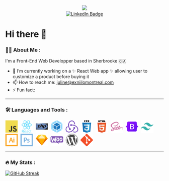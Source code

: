 <!--
**JulineExnihilo/JulineExnihilo** is a ✨ _special_ ✨ repository because its `README.md` (this file) appears on your GitHub profile.
!-->

<div id="header" align="center">
  <img src="https://media.giphy.com/media/4GaHBQh3f4jBEpbQvP/giphy.gif" width="200"/>
</div>
<div id="badges"  align="center">
  <a href="https://www.linkedin.com/in/juline-legu%C3%A9-09343b25/">
    <img src="https://img.shields.io/badge/LinkedIn-blue?style=for-the-badge&logo=linkedin&logoColor=white" alt="LinkedIn Badge"/>
  </a>
</div>


<h1>Hi there 👋 </h1>


### :woman_technologist: About Me :
I'm a Front-End Web Developper based in Sherbrooke 🇨🇦

- 🔭 I’m currently working on a ✨ React Web app ✨ allowing user to customize a product before buying it
- 📫 How to reach me: juline@exniilomontreal.com
- ⚡ Fun fact: 

---

### :hammer_and_wrench: Languages and Tools :

<img src="https://github.com/devicons/devicon/blob/master/icons/javascript/javascript-original.svg" title="Javascript" alt="Javascript" width="40" height="40"/>&nbsp;
<img src="https://github.com/devicons/devicon/blob/master/icons/react/react-original-wordmark.svg" title="React" alt="React" width="40" height="40"/>&nbsp;
<img src="https://github.com/devicons/devicon/blob/master/icons/php/php-original.svg" title="php" alt="php" width="40" height="40"/>&nbsp;
<img src="https://github.com/devicons/devicon/blob/master/icons/webpack/webpack-original.svg" title="Webpack" alt="Webpack" width="40" height="40"/>&nbsp;
<img src="https://github.com/devicons/devicon/blob/master/icons/redux/redux-original.svg" title="Redux" alt="Redux" width="40" height="40"/>&nbsp;
<img src="https://github.com/devicons/devicon/blob/master/icons/css3/css3-original-wordmark.svg" title="CSS3" alt="CSS3" width="40" height="40"/>&nbsp;
<img src="https://github.com/devicons/devicon/blob/master/icons/html5/html5-original-wordmark.svg" title="Html5" alt="Html5" width="40" height="40"/>&nbsp;
<img src="https://github.com/devicons/devicon/blob/master/icons/sass/sass-original.svg" title="Sass" alt="Sass" width="40" height="40"/>&nbsp;
<img src="https://github.com/devicons/devicon/blob/master/icons/bootstrap/bootstrap-original.svg" title="Bootstrap" alt="Bootstrap" width="40" height="40"/>&nbsp;
<img src="https://github.com/devicons/devicon/blob/master/icons/tailwindcss/tailwindcss-plain.svg" title="Tailwind" alt="Tailwind" width="40" height="40"/>&nbsp;
<img src="https://github.com/devicons/devicon/blob/master/icons/illustrator/illustrator-line.svg" title="Illustrator" alt="Illustrator" width="40" height="40"/>&nbsp;
<img src="https://github.com/devicons/devicon/blob/master/icons/photoshop/photoshop-line.svg" title="Photoshop" alt="Photoshop" width="40" height="40"/>&nbsp;
<img src="https://github.com/devicons/devicon/blob/master/icons/sketch/sketch-original.svg" title="Sketch App" alt="Sketch App" width="40" height="40"/>&nbsp;
<img src="https://github.com/devicons/devicon/blob/master/icons/woocommerce/woocommerce-original.svg" title="Woocommerce" alt="Woocommerce" width="40" height="40"/>&nbsp;
<img src="https://github.com/devicons/devicon/blob/master/icons/wordpress/wordpress-plain.svg" title="Wordpress" alt="Wordpress" width="40" height="40"/>&nbsp;
<img src="https://github.com/devicons/devicon/blob/master/icons/git/git-original.svg" title="Git" alt="Git" width="40" height="40"/>&nbsp;

---

### :fire: My Stats :

[![GitHub Streak](http://github-readme-streak-stats.herokuapp.com?user=JulineExnihilo&theme=dark&background=000000)](https://git.io/streak-stats)





